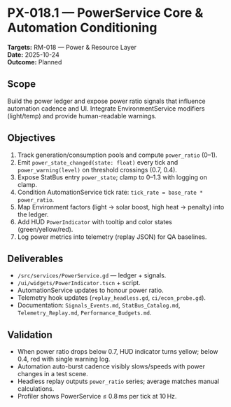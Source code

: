 # PX-018.1 — PowerService Core & Automation Conditioning
**Targets:** RM-018 — Power & Resource Layer  
**Date:** 2025-10-24  
**Outcome:** Planned  

## Scope
Build the power ledger and expose power ratio signals that influence automation cadence and UI.  Integrate EnvironmentService modifiers (light/temp) and provide human-readable warnings.

## Objectives
1. Track generation/consumption pools and compute `power_ratio` (0–1).  
2. Emit `power_state_changed(state: float)` every tick and `power_warning(level)` on threshold crossings (0.7, 0.4).  
3. Expose StatBus entry `power_state`; clamp to 0–1.3 with logging on clamp.  
4. Condition AutomationService tick rate: `tick_rate = base_rate * power_ratio`.  
5. Map Environment factors (light → solar boost, high heat → penalty) into the ledger.  
6. Add HUD `PowerIndicator` with tooltip and color states (green/yellow/red).  
7. Log power metrics into telemetry (replay JSON) for QA baselines.  

## Deliverables
- `/src/services/PowerService.gd` — ledger + signals.  
- `/ui/widgets/PowerIndicator.tscn` + script.  
- AutomationService updates to honour power ratio.  
- Telemetry hook updates (`replay_headless.gd`, `ci/econ_probe.gd`).  
- Documentation: `Signals_Events.md`, `StatBus_Catalog.md`, `Telemetry_Replay.md`, `Performance_Budgets.md`.  

## Validation
- When power ratio drops below 0.7, HUD indicator turns yellow; below 0.4, red with single warning log.  
- Automation auto-burst cadence visibly slows/speeds with power changes in a test scene.  
- Headless replay outputs `power_ratio` series; average matches manual calculations.  
- Profiler shows PowerService ≤ 0.8 ms per tick at 10 Hz.  
